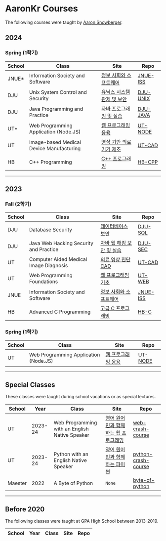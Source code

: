 # AaronKr Courses

The following courses were taught by [Aaron Snowberger](https://aaron.kr).

## 2024 

### Spring (1학기)

| School | Class | Site | Repo |
| ------ | ----- | ---- | ---- |
| JNUE*  | Information Society and Software | [정보 사회와 소프트웨어](https://2023-aaronkr.github.io/jnue-iss) | [JNUE-ISS](https://github.com/2023-aaronkr/jnue-iss) |
| DJU    | Unix System Control and Security | [유닉스 시스템 관제 및 보안](https://aaronkr-courses.github.io/dju-unix) | [DJU-UNIX](https://github.com/aaronkr-courses/dju-unix) |
| DJU    | Java Programming and Practice | [자바 프로그래밍 및 실습](https://aaronkr-courses.github.io/dju-java) | [DJU-JAVA](https://github.com/aaronkr-courses/dju-java) |
| UT*    | Web Programming Application (Node.JS) | [웹 프로그래밍 응용](https://aaronkr-courses.github.io/ut-node) | [UT-NODE](https://github.com/aaronkr-courses/ut-node) |
| UT     | Image-based Medical Device Manufacturing | [영상 기반 의료 기기 제조](https://aaronkr-courses.github.io/ut-imd) | [UT-CAD](https://github.com/aaronkr-courses/ut-imd) |
| HB     | C++ Programming | [C++ 프로그래밍](https://aaronkr-courses.github.io/hb-cpp) | [HB-CPP](https://github.com/aaronkr-courses/hb-cpp) |

---

## 2023 

### Fall (2학기)

| School | Class | Site | Repo |
| ------ | ----- | ---- | ---- |
| DJU    | Database Security | [데이터베이스 보안](https://2023-aaronkr.github.io/dju-sql) | [DJU-SQL](https://github.com/2023-aaronkr/dju-sql) |
| DJU    | Java Web Hacking Security and Practice | [자바 웹 해킹 보안 및 실습](https://2023-aaronkr.github.io/dju-sec) | [DJU-SEC](https://github.com/2023-aaronkr/dju-sec) |
| UT     | Computer Aided Medical Image Diagnosis | [의료 영상 진단 CAD](https://2023-aaronkr.github.io/ut-cad) | [UT-CAD](https://github.com/2023-aaronkr/ut-cad) |
| UT     | Web Programming Foundations | [웹 프로그래밍 기초](https://2023-aaronkr.github.io/ut-web) | [UT-WEB](https://github.com/2023-aaronkr/ut-web) |
| JNUE   | Information Society and Software | [정보 사회와 소프트웨어](https://2023-aaronkr.github.io/jnue-iss) | [JNUE-ISS](https://github.com/2023-aaronkr/jnue-iss) |
| HB     | Advanced C Programming | [고급 C 프로그래밍](https://2023-aaronkr.github.io/hb-c) | [HB-C](https://github.com/2023-aaronkr/hb-c) |

### Spring (1학기)

| School | Class | Site | Repo |
| ------ | ----- | ---- | ---- |
| UT     | Web Programming Application (Node.JS) | [웹 프로그래밍 응용](https://ut-nodejs.github.io/) | [UT-NODE](https://github.com/ut-nodejs/ut-nodejs.github.io) | 

---

## Special Classes

These classes were taught during school vacations or as special lectures.

| School | Year | Class | Site | Repo |
| ------ | ---- | ----- | ---- | ---- |
| UT     | 2023-24 | Web Programming with an English Native Speaker | [영어 원어민과 함께 하는 웹 프로그래밍](https://2023-aaronkr.github.io/web-crash-course) | [web-crash-course](https://github.com/2023-aaronkr/web-crash-course) |
| UT     | 2023-24 | Python with an English Native Speaker | [영어 원어민과 함께 하는 파이썬](https://2023-aaronkr.github.io/python-crash-course) | [python-crash-course](https://github.com/2023-aaronkr/python-crash-course) |
| Maester | 2022 | A Byte of Python | `None` | [byte-of-python](https://github.com/jekkilekki/byte-of-python-class) |

---

## Before 2020

The following classes were taught at GPA High School between 2013-2019.

| School | Year | Class | Site | Repo |
| ------ | ---- | ----- | ---- | ---- |
